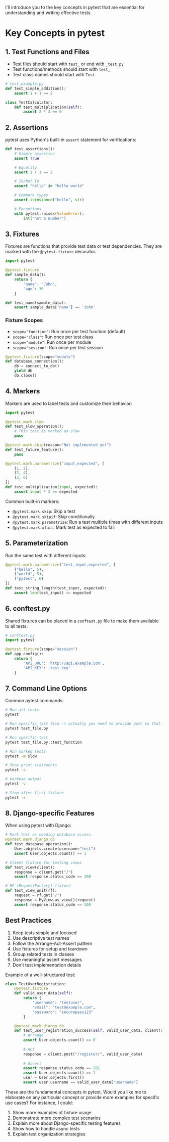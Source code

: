 I'll introduce you to the key concepts in pytest that are essential for understanding and writing effective tests.





# Key Concepts in pytest

## 1. Test Functions and Files
- Test files should start with `test_` or end with `_test.py`
- Test functions/methods should start with `test_`
- Test class names should start with `Test`

```python
# test_example.py
def test_simple_addition():
    assert 1 + 1 == 2

class TestCalculator:
    def test_multiplication(self):
        assert 2 * 3 == 6
```

## 2. Assertions
pytest uses Python's built-in `assert` statement for verifications:

```python
def test_assertions():
    # Simple assertion
    assert True

    # Equality
    assert 1 + 1 == 2

    # In/Not In
    assert "hello" in "hello world"

    # Compare types
    assert isinstance("hello", str)

    # Exceptions
    with pytest.raises(ValueError):
        int("not a number")
```

## 3. Fixtures
Fixtures are functions that provide test data or test dependencies. They are marked with the `@pytest.fixture` decorator.

```python
import pytest

@pytest.fixture
def sample_data():
    return {
        'name': 'John',
        'age': 30
    }

def test_name(sample_data):
    assert sample_data['name'] == 'John'
```

### Fixture Scopes
- `scope="function"`: Run once per test function (default)
- `scope="class"`: Run once per test class
- `scope="module"`: Run once per module
- `scope="session"`: Run once per test session

```python
@pytest.fixture(scope="module")
def database_connection():
    db = connect_to_db()
    yield db
    db.close()
```

## 4. Markers
Markers are used to label tests and customize their behavior:

```python
import pytest

@pytest.mark.slow
def test_slow_operation():
    # This test is marked as slow
    pass

@pytest.mark.skip(reason="Not implemented yet")
def test_future_feature():
    pass

@pytest.mark.parametrize("input,expected", [
    (1, 2),
    (2, 4),
    (3, 6)
])
def test_multiplication(input, expected):
    assert input * 2 == expected
```

Common built-in markers:
- `@pytest.mark.skip`: Skip a test
- `@pytest.mark.skipif`: Skip conditionally
- `@pytest.mark.parametrize`: Run a test multiple times with different inputs
- `@pytest.mark.xfail`: Mark test as expected to fail

## 5. Parameterization
Run the same test with different inputs:

```python
@pytest.mark.parametrize("test_input,expected", [
    ("hello", 5),
    ("world", 5),
    ("pytest", 6)
])
def test_string_length(test_input, expected):
    assert len(test_input) == expected
```

## 6. conftest.py
Shared fixtures can be placed in a `conftest.py` file to make them available to all tests:

```python
# conftest.py
import pytest

@pytest.fixture(scope="session")
def app_config():
    return {
        'API_URL': 'http://api.example.com',
        'API_KEY': 'test_key'
    }
```

## 7. Command Line Options
Common pytest commands:
```bash
# Run all tests
pytest

# Run specific test file -> actually you need to provide path to that file as well
pytest test_file.py

# Run specific test
pytest test_file.py::test_function

# Run marked tests
pytest -m slow

# Show print statements
pytest -s

# Verbose output
pytest -v

# Stop after first failure
pytest -x
```

## 8. Django-specific Features
When using pytest with Django:

```python
# Mark test as needing database access
@pytest.mark.django_db
def test_database_operation():
    User.objects.create(username="test")
    assert User.objects.count() == 1

# Client fixture for testing views
def test_view(client):
    response = client.get("/")
    assert response.status_code == 200

# RF (RequestFactory) fixture
def test_view_unit(rf):
    request = rf.get("/")
    response = MyView.as_view()(request)
    assert response.status_code == 200
```

## Best Practices
1. Keep tests simple and focused
2. Use descriptive test names
3. Follow the Arrange-Act-Assert pattern
4. Use fixtures for setup and teardown
5. Group related tests in classes
6. Use meaningful assert messages
7. Don't test implementation details

Example of a well-structured test:
```python
class TestUserRegistration:
    @pytest.fixture
    def valid_user_data(self):
        return {
            "username": "testuser",
            "email": "test@example.com",
            "password": "securepass123"
        }

    @pytest.mark.django_db
    def test_user_registration_success(self, valid_user_data, client):
        # Arrange
        assert User.objects.count() == 0
        
        # Act
        response = client.post("/register/", valid_user_data)
        
        # Assert
        assert response.status_code == 201
        assert User.objects.count() == 1
        user = User.objects.first()
        assert user.username == valid_user_data["username"]
```


These are the fundamental concepts in pytest. Would you like me to elaborate on any particular concept or provide more examples for specific use cases? For instance, I could:

1. Show more examples of fixture usage
2. Demonstrate more complex test scenarios
3. Explain more about Django-specific testing features
4. Show how to handle async tests
5. Explain test organization strategies